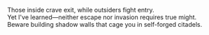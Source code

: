 Those inside crave exit, while outsiders fight entry.<br>
Yet I've learned—neither escape nor invasion requires true might.<br>
Beware building shadow walls that cage you in self-forged citadels.